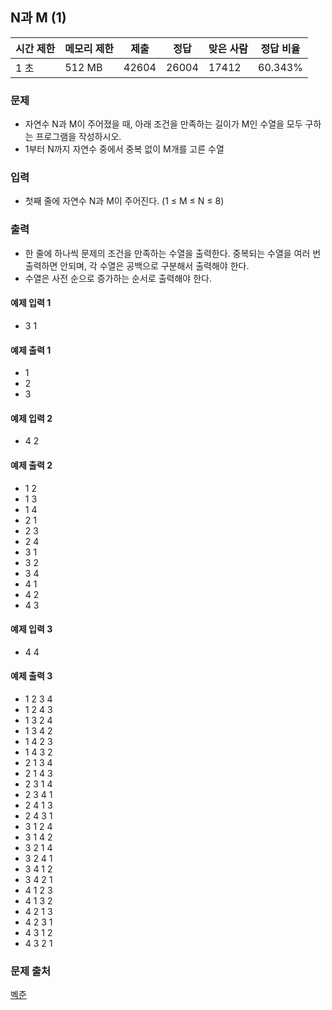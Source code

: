 ## N과 M (1)
 
|시간 제한|	메모리 제한|	제출|	정답|	맞은 사람|	정답 비율|
|---|---|---|---|---|---|
|1 초|	512 MB|	42604|	26004|	17412|	60.343%|

### 문제
- 자연수 N과 M이 주어졌을 때, 아래 조건을 만족하는 길이가 M인 수열을 모두 구하는 프로그램을 작성하시오.
- 1부터 N까지 자연수 중에서 중복 없이 M개를 고른 수열

### 입력
- 첫째 줄에 자연수 N과 M이 주어진다. (1 ≤ M ≤ N ≤ 8)

### 출력
- 한 줄에 하나씩 문제의 조건을 만족하는 수열을 출력한다. 중복되는 수열을 여러 번 출력하면 안되며, 각 수열은 공백으로 구분해서 출력해야 한다.
- 수열은 사전 순으로 증가하는 순서로 출력해야 한다.

#### 예제 입력 1 
- 3 1

#### 예제 출력 1 
- 1
- 2
- 3

#### 예제 입력 2 
- 4 2

#### 예제 출력 2 
- 1 2
- 1 3
- 1 4
- 2 1
- 2 3
- 2 4
- 3 1
- 3 2
- 3 4
- 4 1
- 4 2
- 4 3

#### 예제 입력 3 
- 4 4

#### 예제 출력 3 
- 1 2 3 4
- 1 2 4 3
- 1 3 2 4
- 1 3 4 2
- 1 4 2 3
- 1 4 3 2
- 2 1 3 4
- 2 1 4 3
- 2 3 1 4
- 2 3 4 1
- 2 4 1 3
- 2 4 3 1
- 3 1 2 4
- 3 1 4 2
- 3 2 1 4
- 3 2 4 1
- 3 4 1 2
- 3 4 2 1
- 4 1 2 3
- 4 1 3 2
- 4 2 1 3
- 4 2 3 1
- 4 3 1 2
- 4 3 2 1

### 문제 출처
[벡준](https://www.acmicpc.net/problem/15649)